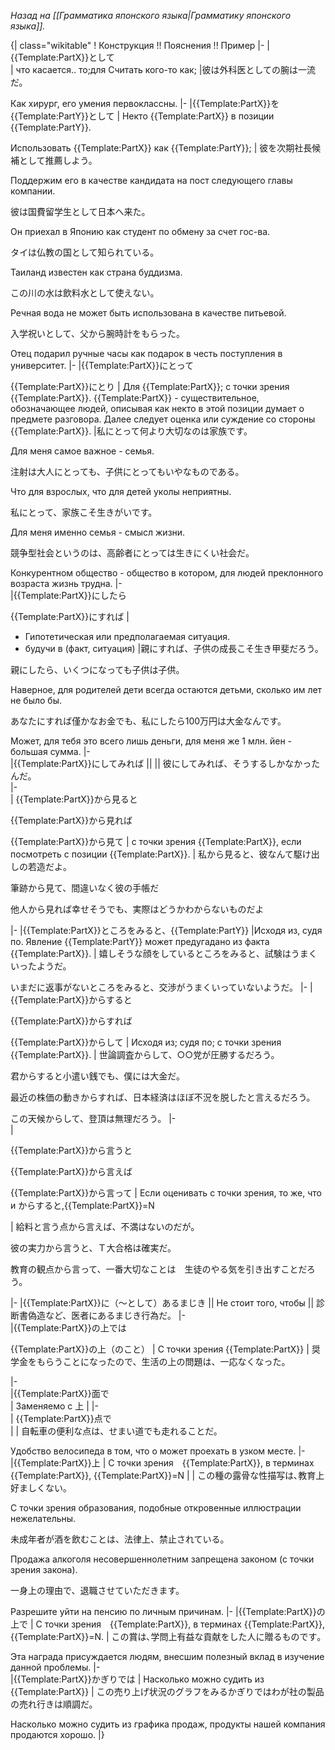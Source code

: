 <i>Назад на [[Грамматика японского языка|Грамматику японского языка]].</i>

{| class="wikitable"
! Конструкция !! Пояснения !! Пример
|-
|{{Template:PartX}}として	
| что касается.. то;для	
Считать кого-то как;
|彼は外科医としての腕は一流だ。

Как хирург, его умения первоклассны.
|-
|{{Template:PartX}}を{{Template:PartY}}として 
| Некто {{Template:PartX}} в позиции {{Template:PartY}}.

Использовать {{Template:PartX}} как {{Template:PartY}};
| 
彼を次期社長候補として推薦しよう。

Поддержим его в качестве кандидата на пост следующего главы компании.

彼は国費留学生として日本へ来た。

Он приехал в Японию как студент по обмену за счет гос-ва.

タイは仏教の国として知られている。

Таиланд известен как страна буддизма.

この川の水は飲料水として使えない。

Речная вода не может быть использована в качестве питьевой.

入学祝いとして、父から腕時計をもらった。

Отец подарил ручные часы как подарок в честь поступления в университет.
|-
|{{Template:PartX}}にとって

{{Template:PartX}}にとり
| Для {{Template:PartX}}; с точки зрения {{Template:PartX}}. {{Template:PartX}} - существительное, обозначающее людей, описывая как некто в этой позиции думает о предмете разговора. 
Далее следует оценка или суждение со стороны {{Template:PartX}}.
|私にとって何より大切なのは家族です。

Для меня самое важное - семья.

注射は大人にとっても、子供にとってもいやなものである。

Что для взрослых, что для детей уколы неприятны.

私にとって、家族こそ生きがいです。

Для меня именно семья - смысл жизни.

競争型社会というのは、高齢者にとっては生きにくい社会だ。

Конкурентном общество - общество в котором, для людей преклонного возраста жизнь трудна.
|-	
|{{Template:PartX}}にしたら

{{Template:PartX}}にすれば
|
* Гипотетическая или предполагаемая ситуация.
* будучи в (факт, ситуация)
|親にすれば、子供の成長こそ生き甲斐だろう。

親にしたら、いくつになっても子供は子供。

Наверное, для родителей дети всегда остаются детьми, сколько им лет не было бы.

あなたにすれば僅かなお金でも、私にしたら100万円は大金なんです。

Может, для тебя это всего лишь деньги, для меня же 1 млн. йен - большая сумма.
|-	
|{{Template:PartX}}にしてみれば || || 彼にしてみれば、そうするしかなかったんだ。	
|-	
|
{{Template:PartX}}から見ると

{{Template:PartX}}から見れば

{{Template:PartX}}から見て 
| с точки зрения {{Template:PartX}}, если посмотреть с позиции {{Template:PartX}}.
| 
私から見ると、彼なんて駆け出しの若造だよ。	

筆跡から見て、間違いなく彼の手帳だ

他人から見れば幸せそうでも、実際はどうかわからないものだよ

|-
|{{Template:PartX}}ところをみると、{{Template:PartY}}
|Исходя из, судя по. Явление {{Template:PartY}} может предугадано из факта {{Template:PartX}}.
|
嬉しそうな顔をしているところをみると、試験はうまくいったようだ。

いまだに返事がないところをみると、交渉がうまくいっていないようだ。
|-
|
{{Template:PartX}}からすると

{{Template:PartX}}からすれば

{{Template:PartX}}からして
|
Исходя из; судя по; с точки зрения {{Template:PartX}}.
|
世論調査からして、○○党が圧勝するだろう。	

君からすると小遣い銭でも、僕には大金だ。

最近の株価の動きからすれば、日本経済はほぼ不況を脱したと言えるだろう。

この天候からして、登頂は無理だろう。
|-	
|

{{Template:PartX}}から言うと

{{Template:PartX}}から言えば

{{Template:PartX}}から言って
| 
Если оценивать с точки зрения, то же, что и からすると,{{Template:PartX}}=N

|
給料と言う点から言えば、不満はないのだが。	

彼の実力から言うと、Ｔ大合格は確実だ。

教育の観点から言って、一番大切なことは　生徒のやる気を引き出すことだろう。
		
|-
|{{Template:PartX}}に（～として）あるまじき || Не стоит того, чтобы || 診断書偽造など、医者にあるまじき行為だ。	
|-		
|{{Template:PartX}}の上では 

{{Template:PartX}}の上（のこと）
|
С точки зрения {{Template:PartX}}
|
奨学金をもらうことになったので、生活の上の問題は、一応なくなった。

|-		
|{{Template:PartX}}面で	
|
Заменяемо с 上 
|
|-	
|
{{Template:PartX}}点で	
|
|
自転車の便利な点は、せまい道でも走れることだ。

Удобство велосипеда в том, что о может проехать в узком месте.
|-		
|{{Template:PartX}}上 
|
С точки зрения　{{Template:PartX}}, в терминах {{Template:PartX}}, {{Template:PartX}}=N  |
|
この種の露骨な性描写は､教育上好ましくない｡

С точки зрения образования, подобные откровенные иллюстрации нежелательны.

未成年者が酒を飲むことは、法律上、禁止されている。

Продажа алкоголя несовершеннолетним запрещена законом (с точки зрения закона).

一身上の理由で、退職させていただきます。

Разрешите уйти на пенсию по личным причинам.
|-
|{{Template:PartX}}の上で
|
С точки зрения　{{Template:PartX}}, в терминах {{Template:PartX}}, {{Template:PartX}}=N.
|
この賞は､学問上有益な貢献をした人に贈るものです｡

Эта награда присуждается людям, внесшим полезный вклад в изучение данной проблемы.
|-	
|{{Template:PartX}}かぎりでは
|
Насколько можно судить из {{Template:PartX}}
|
この売り上げ状況のグラフをみるかぎりではわが社の製品の売れ行きは順調だ。

Насколько можно судить из графика продаж, продукты нашей компания продаются хорошо.
|}
